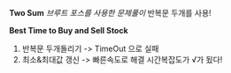 **Two Sum**
*브루트 포스를 사용한 문제풀이*
반복문 두개를 사용!

**Best Time to Buy and Sell Stock**
1. 반복문 두개돌리기 -> TimeOut 으로 실패
2. 최소&최대값 갱신 -> 빠른속도로 해결 시간복잡도가 √가 됬다!

